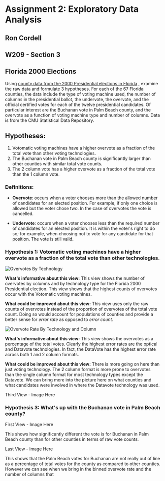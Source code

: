 # Assignment 2: Exploratory Data Analysis

## Ron Cordell

## W209 - Section 3</p>

## Florida 2000 Elections

Using [county data from the 2000 Presidential elections in Florida](https://www.dropbox.com/s/1arzn0nup8jua6t/fl2000clean.csv?dl=0) , examine the raw data and formulate 3 hypotheses. For each of the 67 Florida counties, the data include the type of voting machine used, the number of columns in the presidential ballot, the undervote, the overvote, and the official certified votes for each of the twelve presidential candidates. Of particular interest are the Buchanan vote in Palm Beach county, and the overvote as a function of voting machine type and number of columns. Data is from the CMU Statistical Data Repository.

## Hypotheses:

1. Votomatic voting machines have a higher overvote as a fraction of the total vote than other voting technologies.
2. The Buchanan vote in Palm Beach county is significantly larger than other counties with similar total vote counts.
3. The 2 column vote has a higher overvote as a fraction of the total vote than the 1 column vote.

### Definitions:

- **Overvote**: occurs when a voter chooses more than the allowed number of candidates for an elected position. For example, if only one choice is allowed but the voter chose two. In the case of overvotes the vote is cancelled. 

- **Undervote**: occurs when a voter chooses less than the required number of candidates for an elected position. It is within the voter's right to do so; for example, when choosing not to vote for any candidate for that position. The vote is still valid.

### Hypothesis 1: Votomatic voting machines have a higher overvote as a fraction of the total vote than other technologies.

![Overvotes By Technology](https://raw.githubusercontent.com/rocket-ron/MIDS-W209/master/assignment2/OvervoteByTechByColumn.png "Overvotes By Technology and Columns")

**What's informative about this view:** This view shows the number of overvotes by columns and by technology type for the Florida 2000 Presidential election. This view shows that the highest counts of overvotes occur with the Votomatic voting machines.

**What could be improved about this view:** This view uses only the raw counts of overvotes instead of the proportion of overvotes of the total vote count. Doing so would account for populations of counties and provide a better sense for *error rate* as opposed to *error count*.

![Overvote Rate By Technology and Column](https://raw.githubusercontent.com/rocket-ron/MIDS-W209/master/assignment2/OvervoteRate.png)

**What's informative about this view:** This view shows the overvotes as a percentage of the total votes. Clearly the highest error rates are the optical and Datavote technologies. In fact, the DataVote has the highest error rate across both 1 and 2 column formats.

**What could be improved about this view:** There is more going on here than just voting technology. The 2 column format is more prone to overvotes than the single column format for most technology types except the Datavote. We can bring more into the picture here on what counties and what candidates were involved in where the Datavote technology was used.

Third View - Image Here

### Hypothesis 3: What's up with the Buchanan vote in Palm Beach county?

First View - Image Here

This shows how significantly different the vote is for Buchanan in Palm Beach county than for other counties in terms of raw vote counts.

Last View - Image Here

This shows that the Palm Beach votes for Buchanan are not really out of line as a percentage of total votes for the county as compared to other counties. However we can see when we bring in the binned overvote rate and the number of columns that 